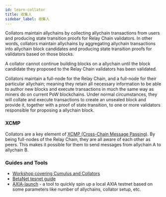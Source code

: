 ```yaml
---
id: learn-collator
title: 收集人
sidebar_label: 收集人
---
```


Collators maintain allychains by collecting allychain transactions from users and producing state transition proofs for Relay Chain validators. In other words, collators maintain allychains by aggregating allychain transactions into allychain block candidates and producing state transition proofs for validators based on those blocks.

A collator cannot continue building blocks on a allychain until the block candidate they proposed to the Relay Chain validators has been validated.

Collators maintain a full-node for the Relay Chain, and a full-node for their particular allychain; meaning they retain all necessary information to be able to author new blocks and execute transactions in much the same way as miners do on current PoW blockchains. Under normal circumstances, they will collate and execute transactions to create an unsealed block and provide it, together with a proof of state transition, to one or more validators responsible for proposing a allychain block.

### XCMP

Collators are a key element of [XCMP (Cross-Chain Message Passing)](learn-crosschain). By being full-nodes of the Relay Chain, they are all aware of each other as peers. This makes it possible for them to send messages from allychain A to allychain B.

### Guides and Tools

- [Workshop covering Cumulus and Collators](https://axlib.dev/cumulus-workshop/#/1-prep/1-compiling)
- [BetaNet tesnet guide](https://solar.wiki.AXIA.network/docs/en/build-allychains-betanet)
- [AXIA-launch](https://github.com/shawntabrizi/AXIA-launch) - a tool to quickly spin up a local AXIA testnet based on some parameters like number of allychains, collator setup, etc.
